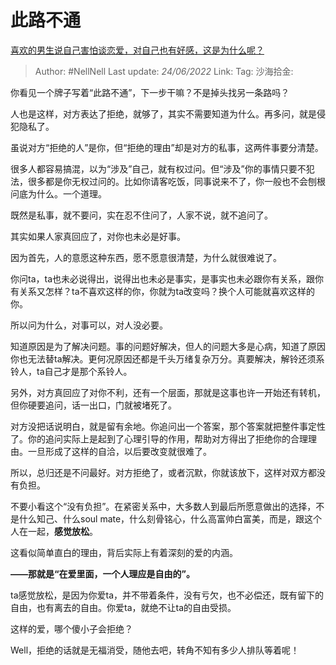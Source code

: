 # 此路不通

[喜欢的男生说自己害怕谈恋爱，对自己也有好感，这是为什么呢？](https://www.zhihu.com/question/538437824/answer/2536284600)

> Author: #NellNell
> Last update: *24/06/2022*
> Link:
> Tag:
> 沙海拾金:

你看见一个牌子写着“此路不通”，下一步干嘛？不是掉头找另一条路吗？

人也是这样，对方表达了拒绝，就够了，其实不需要知道为什么。再多问，就是侵犯隐私了。

虽说对方“拒绝的人”是你，但“拒绝的理由”却是对方的私事，这两件事要分清楚。

很多人都容易搞混，以为“涉及”自己，就有权过问。但“涉及”你的事情只要不犯法，很多都是你无权过问的。比如你请客吃饭，同事说来不了，你一般也不会刨根问底为什么。一个道理。

既然是私事，就不要问，实在忍不住问了，人家不说，就不追问了。

其实如果人家真回应了，对你也未必是好事。

因为首先，人的意愿这种东西，愿不愿意很清楚，为什么就很难说了。

你问ta，ta也未必说得出，说得出也未必是事实，是事实也未必跟你有关系，跟你有关系又怎样？ta不喜欢这样的你，你就为ta改变吗？换个人可能就喜欢这样的你。

所以问为什么，对事可以，对人没必要。

知道原因是为了解决问题。事的问题好解决，但人的问题大多是心病，知道了原因你也无法替ta解决。更何况原因还都是千头万绪复杂万分。真要解决，解铃还须系铃人，ta自己才是那个系铃人。

另外，对方真回应了对你不利，还有一个层面，那就是这事也许一开始还有转机，但你硬要追问，话一出口，门就被堵死了。

对方没把话说明白，就是留有余地。你追问出一个答案，那个答案就把整件事定性了。你的追问实际上是起到了心理引导的作用，帮助对方得出了拒绝你的合理理由。一旦形成了这样的自洽，以后要改变就很难了。

所以，总归还是不问最好。对方拒绝了，或者沉默，你就该放下，这样对双方都没有负担。

不要小看这个“没有负担”。在紧密关系中，大多数人到最后所愿意做出的选择，不是什么知己、什么soul mate，什么刻骨铭心，什么高富帅白富美，而是，跟这个人在一起，**感觉放松**。

这看似简单直白的理由，背后实际上有着深刻的爱的内涵。

**——那就是“在爱里面，一个人理应是自由的”。**

ta感觉放松，是因为你爱ta，并不带着条件，没有亏欠，也不必偿还，既有留下的自由，也有离去的自由。你爱ta，就绝不让ta的自由受损。

这样的爱，哪个傻小子会拒绝？

Well，拒绝的话就是无福消受，随他去吧，转角不知有多少人排队等着呢！
